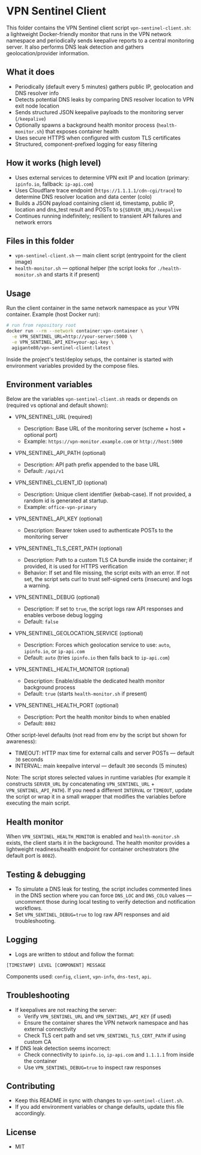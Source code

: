 # VPN Sentinel Client

This folder contains the VPN Sentinel client script `vpn-sentinel-client.sh`: a lightweight Docker-friendly monitor that runs in the VPN network namespace and periodically sends keepalive reports to a central monitoring server. It also performs DNS leak detection and gathers geolocation/provider information.

## What it does
- Periodically (default every 5 minutes) gathers public IP, geolocation and DNS resolver info
- Detects potential DNS leaks by comparing DNS resolver location to VPN exit node location
- Sends structured JSON keepalive payloads to the monitoring server (`/keepalive`)
- Optionally spawns a background health monitor process (`health-monitor.sh`) that exposes container health
- Uses secure HTTPS when configured with custom TLS certificates
- Structured, component-prefixed logging for easy filtering

## How it works (high level)
- Uses external services to determine VPN exit IP and location (primary: `ipinfo.io`, fallback: `ip-api.com`)
- Uses Cloudflare trace endpoint (`https://1.1.1.1/cdn-cgi/trace`) to determine DNS resolver location and data center (colo)
- Builds a JSON payload containing client id, timestamp, public IP, location and dns_test result and POSTs to `${SERVER_URL}/keepalive`
- Continues running indefinitely; resilient to transient API failures and network errors

## Files in this folder
- `vpn-sentinel-client.sh` — main client script (entrypoint for the client image)
- `health-monitor.sh` — optional helper (the script looks for `./health-monitor.sh` and starts it if present)

## Usage
Run the client container in the same network namespace as your VPN container. Example (host Docker run):

```bash
# run from repository root
docker run --rm --network container:vpn-container \
  -e VPN_SENTINEL_URL=http://your-server:5000 \
  -e VPN_SENTINEL_API_KEY=your-api-key \
  agigante80/vpn-sentinel-client:latest
```

Inside the project's test/deploy setups, the container is started with environment variables provided by the compose files.

## Environment variables
Below are the variables `vpn-sentinel-client.sh` reads or depends on (required vs optional and default shown):

- VPN_SENTINEL_URL (required)
  - Description: Base URL of the monitoring server (scheme + host + optional port)
  - Example: `https://vpn-monitor.example.com` or `http://host:5000`

- VPN_SENTINEL_API_PATH (optional)
  - Description: API path prefix appended to the base URL
  - Default: `/api/v1`

- VPN_SENTINEL_CLIENT_ID (optional)
  - Description: Unique client identifier (kebab-case). If not provided, a random id is generated at startup.
  - Example: `office-vpn-primary`

- VPN_SENTINEL_API_KEY (optional)
  - Description: Bearer token used to authenticate POSTs to the monitoring server

- VPN_SENTINEL_TLS_CERT_PATH (optional)
  - Description: Path to a custom TLS CA bundle inside the container; if provided, it is used for HTTPS verification
  - Behavior: If set and file missing, the script exits with an error. If not set, the script sets curl to trust self-signed certs (insecure) and logs a warning.

- VPN_SENTINEL_DEBUG (optional)
  - Description: If set to `true`, the script logs raw API responses and enables verbose debug logging
  - Default: `false`

- VPN_SENTINEL_GEOLOCATION_SERVICE (optional)
  - Description: Forces which geolocation service to use: `auto`, `ipinfo.io`, or `ip-api.com`
  - Default: `auto` (tries `ipinfo.io` then falls back to `ip-api.com`)

- VPN_SENTINEL_HEALTH_MONITOR (optional)
  - Description: Enable/disable the dedicated health monitor background process
  - Default: `true` (starts `health-monitor.sh` if present)

- VPN_SENTINEL_HEALTH_PORT (optional)
  - Description: Port the health monitor binds to when enabled
  - Default: `8082`

Other script-level defaults (not read from env by the script but shown for awareness):

- TIMEOUT: HTTP max time for external calls and server POSTs — default `30` seconds
- INTERVAL: main keepalive interval — default `300` seconds (5 minutes)

Note: The script stores selected values in runtime variables (for example it constructs `SERVER_URL` by concatenating `VPN_SENTINEL_URL` + `VPN_SENTINEL_API_PATH`). If you need a different `INTERVAL` or `TIMEOUT`, update the script or wrap it in a small wrapper that modifies the variables before executing the main script.

## Health monitor
When `VPN_SENTINEL_HEALTH_MONITOR` is enabled and `health-monitor.sh` exists, the client starts it in the background. The health monitor provides a lightweight readiness/health endpoint for container orchestrators (the default port is `8082`).

## Testing & debugging
- To simulate a DNS leak for testing, the script includes commented lines in the DNS section where you can force `DNS_LOC` and `DNS_COLO` values — uncomment those during local testing to verify detection and notification workflows.
- Set `VPN_SENTINEL_DEBUG=true` to log raw API responses and aid troubleshooting.

## Logging
- Logs are written to stdout and follow the format:

```
[TIMESTAMP] LEVEL [COMPONENT] MESSAGE
```

Components used: `config`, `client`, `vpn-info`, `dns-test`, `api`.

## Troubleshooting
- If keepalives are not reaching the server:
  - Verify `VPN_SENTINEL_URL` and `VPN_SENTINEL_API_KEY` (if used)
  - Ensure the container shares the VPN network namespace and has external connectivity
  - Check TLS cert path and set `VPN_SENTINEL_TLS_CERT_PATH` if using custom CA
- If DNS leak detection seems incorrect:
  - Check connectivity to `ipinfo.io`, `ip-api.com` and `1.1.1.1` from inside the container
  - Use `VPN_SENTINEL_DEBUG=true` to inspect raw responses

## Contributing
- Keep this README in sync with changes to `vpn-sentinel-client.sh`.
- If you add environment variables or change defaults, update this file accordingly.

## License
- MIT
